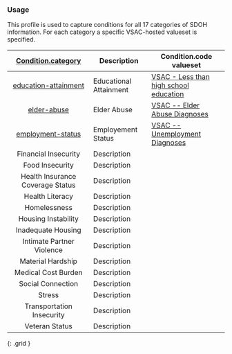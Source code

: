 

### Usage
This profile is used to capture conditions for all 17 categories of SDOH information.
For each category a specific VSAC-hosted valueset is specified.


| [Condition.category](ValueSet-SDOHCC-ValueSetSDOHCategory.html) |  **Description**   |  **Condition.code valueset**   |
| :---------: | ------------- | ------------ |
| [education-attainment](CodeSystem-SDOHCC-CodeSystemTemporaryCodes.html#SDOHCC-CodeSystemTemporaryCodes-educational-attainment) |   Educational Attainment    |  [VSAC - Less than high school education](https://vsac.nlm.nih.gov/valueset/2.16.840.1.113762.1.4.1247.103/expansion/Latest)|
| [elder-abuse](https://build.fhir.org/ig/HL7/fhir-sdoh-clinicalcare/branches/mediumChangesSTU2/CodeSystem-SDOHCC-CodeSystemTemporaryCodes.html#SDOHCC-CodeSystemTemporaryCodes-elder-abuse) |   Elder Abuse    |  [VSAC -- Elder Abuse Diagnoses ](https://vsac.nlm.nih.gov/valueset/2.16.840.1.113762.1.4.1247.63/expansion/Latest) |
| [employment-status](https://build.fhir.org/ig/HL7/fhir-sdoh-clinicalcare/branches/mediumChangesSTU2/CodeSystem-SDOHCC-CodeSystemTemporaryCodes.html#SDOHCC-CodeSystemTemporaryCodes-employment-status) |   Employement Status    |  [VSAC --Unemployment Diagnoses ](https://vsac.nlm.nih.gov/valueset/2.16.840.1.113762.1.4.1247.42/expansion/Latest)           |
| Financial Insecurity |   Description    |             |
| Food Insecurity |   Description    |             |
| Health Insurance Coverage Status |   Description    |             |
| Health Literacy |   Description    |             |
| Homelessness |   Description    |             |
| Housing Instability |   Description    |             |
| Inadequate Housing |   Description    |             |
| Intimate Partner Violence |   Description    |             |
| Material Hardship  |   Description    |             |
| Medical Cost Burden |   Description    |             |
| Social Connection |   Description    |             |
| Stress |   Description    |             |
| Transportation Insecurity |   Description    |             |
| Veteran Status |   Description    |             |
{: .grid }
